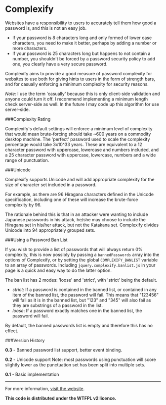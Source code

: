 Complexify
====================

Websites have a responsibility to users to accurately tell them how good a password is, and this is not an easy job.

 - If your password is 8 characters long and only formed of lower case characters, you need to make it better, perhaps by adding a number or more characters.
 - If your password is 25 characters long but happens to not contain a number, you shouldn't be forced by a password security policy to add one, you clearly have a very secure password.

Complexify aims to provide a good measure of password complexity for websites to use both for giving hints to users in the form of strength bars, and for casually enforcing a minimum complexity for security reasons.

_Note:_ I use the term 'casually' because this is only client-side validation and anyone could turn it off. I recommend implementing a minimum length check server-side as well. In the future I may code up this algorithm for use server-side.

###Complexity Rating

Complexify's default settings will enforce a minimum level of complexity that would mean brute-forcing should take ~600 years on a commodity desktop machine. The 'perfect' password used to scale the complexity percentage would take 3x10^33 years. These are equivalent to a 12 character password with uppercase, lowercase and numbers included, and a 25 character password with uppercase, lowercase, numbers and a wide range of punctuation.

###Unicode

Complexify supports Unicode and will add appropriate complexity for the size of character set included in a password.

For example, as there are 96 Hiragana characters defined in the Unicode specification, including one of these will increase the brute-force complexity  by 96.

The rationale behind this is that in an attacker were wanting to include Japanese passwords in his attack, he/she may choose to include the Hiragana set in his/her attack, but not the Katakana set. Complexify divides Unicode into 94 appropriately grouped sets.

###Using a Password Ban List

If you wish to provide a list of passwords that will always return 0% complexity, this is now possibly by passing a `bannedPasswords` array into the options of Complexify, or by setting the global `COMPLEXIFY_BANLIST` variable to an array of passwords. Including `jquery.complexify.banlist.js` in your page is a quick and easy way to do the latter option.

The ban list has 2 modes: 'loose' and 'strict', with 'strict' being the default.

 - *strict*: If a password is contained in the banned list, or contained in any item of the banned list, the password will fail. This means that "123456" will fail as it is in the banned list, but "123" and "345" will also fail as they are substrings of a password in the list.
 - *loose*: If a password exactly matches one in the banned list, the password will fail.

By default, the banned passwords list is empty and therefore this has no effect.

###Version History

**0.3** - Banned password list support, better event binding.

**0.2** - Unicode support
    Note: most passwords using punctuation will score slightly lower as the punctuation set has been split into multiple sets.

**0.1** - Basic implementation

- - -

For more information, [visit the website](http://danpalmer.me/jquery-complexify).

**This code is distributed under the WTFPL v2 licence.**